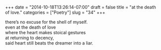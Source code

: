 +++
date = "2014-10-18T13:26:14-07:00"
draft = false
title = "at the death of love."
categories = ["Poetry"]
slug = "34"
+++

<p>there’s no excuse for the shell of myself.<br />even at the death of love<br />where the heart makes stoical gestures<br />at returning to decency,<br />said heart still beats the dreamer into a liar.</p>
